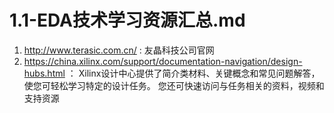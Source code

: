 # 1.1-EDA技术学习资源汇总.md

1. http://www.terasic.com.cn/ : 友晶科技公司官网
2. https://china.xilinx.com/support/documentation-navigation/design-hubs.html ： Xilinx设计中心提供了简介类材料、关键概念和常见问题解答，使您可轻松学习特定的设计任务。 您还可快速访问与任务相关的资料，视频和支持资源